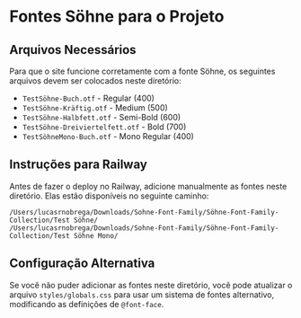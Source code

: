 # Fontes Söhne para o Projeto

## Arquivos Necessários

Para que o site funcione corretamente com a fonte Söhne, os seguintes arquivos devem ser colocados neste diretório:

- `TestSöhne-Buch.otf` - Regular (400)
- `TestSöhne-Kräftig.otf` - Medium (500)
- `TestSöhne-Halbfett.otf` - Semi-Bold (600)
- `TestSöhne-Dreiviertelfett.otf` - Bold (700)
- `TestSöhneMono-Buch.otf` - Mono Regular (400)

## Instruções para Railway

Antes de fazer o deploy no Railway, adicione manualmente as fontes neste diretório. Elas estão disponíveis no seguinte caminho:

```
/Users/lucasrnobrega/Downloads/Sohne-Font-Family/Söhne-Font-Family-Collection/Test Söhne/
/Users/lucasrnobrega/Downloads/Sohne-Font-Family/Söhne-Font-Family-Collection/Test Söhne Mono/
```

## Configuração Alternativa

Se você não puder adicionar as fontes neste diretório, você pode atualizar o arquivo `styles/globals.css` para usar um sistema de fontes alternativo, modificando as definições de `@font-face`.